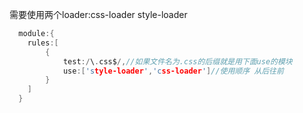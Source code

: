 需要使用两个loader:css-loader  style-loader
```c
  module:{
    rules:[
        {
            test:/\.css$/,//如果文件名为.css的后缀就是用下面use的模块
            use:['style-loader','css-loader']//使用顺序 从后往前
        }
    ]
  }
```
